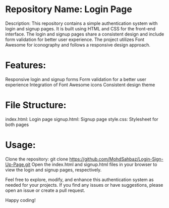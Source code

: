 # Repository Name: Login Page

Description:
This repository contains a simple authentication system with login and signup pages. It is built using HTML and CSS for the front-end interface. The login and signup pages share a consistent design and include form validation for better user experience. The project utilizes Font Awesome for iconography and follows a responsive design approach.

# Features:

Responsive login and signup forms
Form validation for a better user experience
Integration of Font Awesome icons
Consistent design theme

# File Structure:

index.html: Login page
signup.html: Signup page
style.css: Stylesheet for both pages

# Usage:

Clone the repository: git clone https://github.com/MohdSahbaz/Login-Sign-Up-Page.git
Open the index.html and signup.html files in your browser to view the login and signup pages, respectively.

Feel free to explore, modify, and enhance this authentication system as needed for your projects. If you find any issues or have suggestions, please open an issue or create a pull request.

Happy coding!
